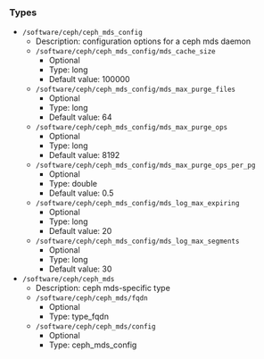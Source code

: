 
### Types

 - `/software/ceph/ceph_mds_config`
    - Description:  configuration options for a ceph mds daemon
    - `/software/ceph/ceph_mds_config/mds_cache_size`
        - Optional
        - Type: long
        - Default value: 100000
    - `/software/ceph/ceph_mds_config/mds_max_purge_files`
        - Optional
        - Type: long
        - Default value: 64
    - `/software/ceph/ceph_mds_config/mds_max_purge_ops`
        - Optional
        - Type: long
        - Default value: 8192
    - `/software/ceph/ceph_mds_config/mds_max_purge_ops_per_pg`
        - Optional
        - Type: double
        - Default value: 0.5
    - `/software/ceph/ceph_mds_config/mds_log_max_expiring`
        - Optional
        - Type: long
        - Default value: 20
    - `/software/ceph/ceph_mds_config/mds_log_max_segments`
        - Optional
        - Type: long
        - Default value: 30
 - `/software/ceph/ceph_mds`
    - Description:  ceph mds-specific type
    - `/software/ceph/ceph_mds/fqdn`
        - Optional
        - Type: type_fqdn
    - `/software/ceph/ceph_mds/config`
        - Optional
        - Type: ceph_mds_config
